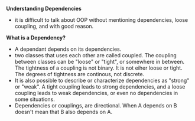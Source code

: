 **Understanding Dependencies**

- it is difficult to talk about OOP without mentioning dependencies, loose coupling, and with good reason. 

**What is a Dependency?**

  - A dependant depends on its dependencies.
  - two classes that uses each other are called coupled. The coupling between classes can be "loose" or "tight", or somewhere in between. The tightness of a coupling is not binary. It is not eiher loose or tight. The degrees of tightness are continous, not discrete. 
  - It is also possible to describe or characterize dependencies as "strong" or "weak". A tight coupling leads to strong dependencies, and a loose coupling leads to weak dependencies, or even no dependencies in some situations. 
  - Dependencies or couplings, are directional. When A depends on B doesn't mean that B also depends on A.

  